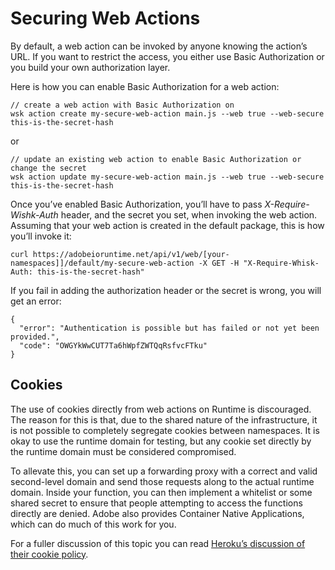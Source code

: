 # Securing Web Actions

By default, a web action can be invoked by anyone knowing the action&rsquo;s URL. If you want to restrict the access, you either use Basic Authorization or you build your own authorization layer.

Here is how you can enable Basic Authorization for a web action:
```
// create a web action with Basic Authorization on
wsk action create my-secure-web-action main.js --web true --web-secure this-is-the-secret-hash
```
or
```
// update an existing web action to enable Basic Authorization or change the secret
wsk action update my-secure-web-action main.js --web true --web-secure this-is-the-secret-hash
```

Once you&rsquo;ve enabled Basic Authorization, you&rsquo;ll have to pass *X-Require-Wishk-Auth* header, and the secret you set, when invoking the web action. Assuming that your web action is created in the default package, this is how you&rsquo;ll invoke it:
```
curl https://adobeioruntime.net/api/v1/web/[your-namespaces]]/default/my-secure-web-action -X GET -H "X-Require-Whisk-Auth: this-is-the-secret-hash"
```

If you fail in adding the authorization header or the secret is wrong, you will get an error:
```
{
  "error": "Authentication is possible but has failed or not yet been provided.",
  "code": "OWGYkWwCUT7Ta6hWpfZWTQqRsfvcFTku"
}
```

## Cookies

The use of cookies directly from web actions on Runtime is discouraged. The reason for this is that, due to the shared nature of the infrastructure, it is not possible to completely segregate cookies between namespaces. It is okay to use the runtime domain for testing, but any cookie set directly by the runtime domain must be considered compromised.

To allevate this, you can set up a forwarding proxy with a correct and valid second-level domain and send those requests along to the actual runtime domain. Inside your function, you can then implement a whitelist or some shared secret to ensure that people attempting to access the functions directly are denied. Adobe also provides Container Native Applications, which can do much of this work for you.

For a fuller discussion of this topic you can read [Heroku&rsquo;s discussion of their cookie policy](https://devcenter.heroku.com/articles/cookies-and-herokuapp-com).